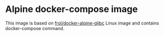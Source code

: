 
Alpine docker-compose image
=========================================

This image is based on [frol/docker-alpine-glibc](https://github.com/frol/docker-alpine-glibc) Linux image and contains docker-compose command.

